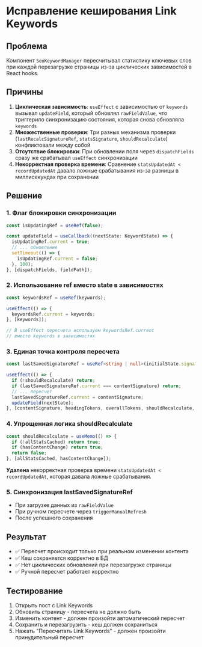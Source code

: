 # Исправление кеширования Link Keywords

## Проблема

Компонент `SeoKeywordManager` пересчитывал статистику ключевых слов при каждой перезагрузке страницы из-за циклических зависимостей в React hooks.

## Причины

1. **Циклическая зависимость**: `useEffect` с зависимостью от `keywords` вызывал `updateField`, который обновлял `rawFieldValue`, что триггерило синхронизацию состояния, которая снова обновляла `keywords`
2. **Множественные проверки**: Три разных механизма проверки (`lastRecalcSignatureRef`, `statsSignature`, `shouldRecalculate`) конфликтовали между собой
3. **Отсутствие блокировки**: При обновлении поля через `dispatchFields` сразу же срабатывал `useEffect` синхронизации
4. **Некорректная проверка времени**: Сравнение `statsUpdatedAt < recordUpdatedAt` давало ложные срабатывания из-за разницы в миллисекундах при сохранении

## Решение

### 1. Флаг блокировки синхронизации
```typescript
const isUpdatingRef = useRef(false);

const updateField = useCallback((nextState: KeywordState) => {
  isUpdatingRef.current = true;
  // ... обновление
  setTimeout(() => {
    isUpdatingRef.current = false;
  }, 100);
}, [dispatchFields, fieldPath]);
```

### 2. Использование ref вместо state в зависимостях
```typescript
const keywordsRef = useRef(keywords);

useEffect(() => {
  keywordsRef.current = keywords;
}, [keywords]);

// В useEffect пересчета используем keywordsRef.current
// вместо keywords в зависимостях
```

### 3. Единая точка контроля пересчета

```typescript
const lastSavedSignatureRef = useRef<string | null>(initialState.signature);

useEffect(() => {
  if (!shouldRecalculate) return;
  if (lastSavedSignatureRef.current === contentSignature) return;
  // ... пересчет
  lastSavedSignatureRef.current = contentSignature;
  updateField(nextState);
}, [contentSignature, headingTokens, overallTokens, shouldRecalculate, updateField]);
```

### 4. Упрощенная логика shouldRecalculate

```typescript
const shouldRecalculate = useMemo(() => {
  if (!allStatsCached) return true;
  if (hasContentChange) return true;
  return false;
}, [allStatsCached, hasContentChange]);
```

**Удалена** некорректная проверка времени `statsUpdatedAt < recordUpdatedAt`, которая давала ложные срабатывания.

### 5. Синхронизация lastSavedSignatureRef

- При загрузке данных из `rawFieldValue`
- При ручном пересчете через `triggerManualRefresh`
- После успешного сохранения

## Результат
- ✅ Пересчет происходит только при реальном изменении контента
- ✅ Кеш сохраняется корректно в БД
- ✅ Нет циклических обновлений при перезагрузке страницы
- ✅ Ручной пересчет работает корректно

## Тестирование
1. Открыть пост с Link Keywords
2. Обновить страницу - пересчета не должно быть
3. Изменить контент - должен произойти автоматический пересчет
4. Сохранить и перезагрузить - кеш должен сохраниться
5. Нажать "Пересчитать Link Keywords" - должен произойти принудительный пересчет
